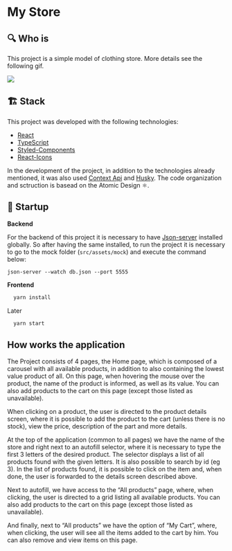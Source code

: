 # My Store

## :mag: Who is

This project is a simple model of clothing store. More details see the following gif.

![](/public/demonstrationGif.gif)

## :building_construction: Stack
This project was developed with the following technologies:

- [React](https://pt-br.reactjs.org/)
- [TypeScript](https://www.typescriptlang.org/)
- [Styled-Components](https://styled-components.com/)
- [React-Icons](https://react-icons.github.io/react-icons/)

In the development of the project, in addition to the technologies already mentioned, it was also used [Context Api](https://pt-br.reactjs.org/docs/context.html) and [Husky](https://github.com/typicode/husky). The code organization and sctruction is basead on the Atomic Design :atom_symbol:.

## :rocket: Startup

__Backend__

For the backend of this project it is necessary to have [Json-server](https://www.npmjs.com/package/json-server) installed globally. So after having the same installed, to run the project it is necessary to go to the mock folder (`src/assets/mock`) and execute the command below:

```
json-server --watch db.json --port 5555
```

__Frontend__


```js
  yarn install
```

Later

```js
  yarn start
```


## How works the application

The Project consists of 4 pages, the Home page, which is composed of a carousel with all available products, in addition to also containing the lowest value product of all. On this page, when hovering the mouse over the product, the name of the product is informed, as well as its value. You can also add products to the cart on this page (except those listed as unavailable).

When clicking on a product, the user is directed to the product details screen, where it is possible to add the product to the cart (unless there is no stock), view the price, description of the part and more details.

At the top of the application (common to all pages) we have the name of the store and right next to an autofill selector, where it is necessary to type the first 3 letters of the desired product. The selector displays a list of all products found with the given letters. It is also possible to search by id (eg 3). In the list of products found, it is possible to click on the item and, when done, the user is forwarded to the details screen described above.

Next to autofill, we have access to the “All products” page, where, when clicking, the user is directed to a grid listing all available products. You can also add products to the cart on this page (except those listed as unavailable).

And finally, next to “All products” we have the option of “My Cart”, where, when clicking, the user will see all the items added to the cart by him. You can also remove and view items on this page.


